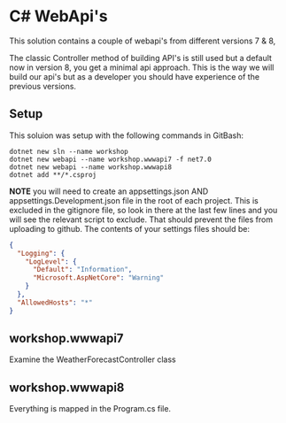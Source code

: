 # C# WebApi's

This solution contains a couple of webapi's from different versions 7 & 8,

The classic Controller method of building API's is still used but a default now in version 8, you get a minimal api approach.  This is the way we will build our api's but as a developer you should have experience of the previous versions.

## Setup

This soluion was setup with the following commands in GitBash:  
```
dotnet new sln --name workshop
dotnet new webapi --name workshop.wwwapi7 -f net7.0
dotnet new webapi --name workshop.wwwapi8 
dotnet add **/*.csproj
```

**NOTE**  you will need to create an appsettings.json AND appsettings.Development.json file in the root of each project.  This is excluded in the gitignore file, so look in there at the last few lines and  you will see the relevant script to exclude.  That should prevent the files from uploading to github.  The contents of your settings files should be:
```json
{
  "Logging": {
    "LogLevel": {
      "Default": "Information",
      "Microsoft.AspNetCore": "Warning"
    }
  },
  "AllowedHosts": "*"
}

```

## workshop.wwwapi7

Examine the WeatherForecastController class

## workshop.wwwapi8

Everything is mapped in the Program.cs file.  